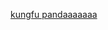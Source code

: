 [kungfu pandaaaaaaa](https://vignette.wikia.nocookie.net/kungfupanda/images/7/73/KFP3-promo-po4.jpg) 
